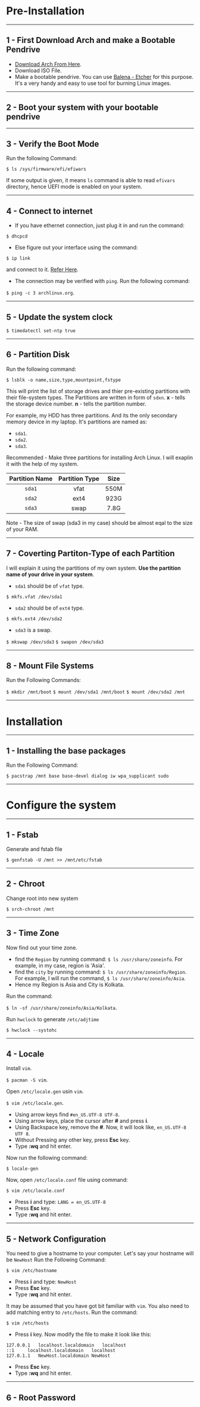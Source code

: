 # Pre-Installation

---

## 1 - First Download Arch and make a Bootable Pendrive
* [Download Arch From Here](http://mirror.cse.iitk.ac.in/archlinux/iso/2019.04.01/).
* Download ISO File.
* Make a bootable pendrive. You can use [Balena - Etcher](https://www.balena.io/etcher/) for this purpose. It's a very handy and easy to use tool for burning Linux images.

---

## 2 - Boot your system with your bootable pendrive

---

## 3 - Verify the Boot Mode
Run the following Command:

`$ ls /sys/firmware/efi/efiwars`

If some output is given, it means `ls` command is able to read `efivars` directory, hence UEFI mode is enabled on your system.

---

## 4 - Connect to internet
* If you have ethernet connection, just plug it in and run the command:

`$ dhcpcd`

* Else figure out your interface using the command:

`$ ip link`

and connect to it. [Refer Here](https://wiki.archlinux.org/index.php/Installation_guide#Connect_to_the_internet).
* The connection may be verified with `ping`. Run the following command:

`$ ping -c 3 archlinux.org`.

---

## 5 - Update the system clock

`$ timedatectl set-ntp true`

---

## 6 - Partition Disk
Run the following command:

`$ lsblk -o name,size,type,mountpoint,fstype`

This will print the list of storage drives and thier pre-existing partitions with their file-system types.
The Partitions are written in form of `sdxn`.
**x** - tells the storage device number.
**n** - tells the partition number.

For example, my HDD has three partitions. And its the only secondary memory device in my laptop. It's partitions are named as:
* `sda1`.
* `sda2`.
* `sda3`.

Recommended - Make three partitions for installing Arch Linux.
I will exaplin it with the help of my system.

|Partition Name | Partition Type | Size|
|:-------------:|:--------------:|:---:|
| `sda1`        | vfat           | 550M|
| `sda2`        | ext4           | 923G|
| `sda3`        | swap           | 7.8G|

Note - The size of swap (sda3 in my case) should be almost eqal to the size of your RAM.

---

## 7 - Coverting Partiton-Type of each Partition
I will explain it using the partitions of my own system.
**Use the partition name of your drive in your system**.

* `sda1` should be of `vfat` type.

`$ mkfs.vfat /dev/sda1`

* `sda2` should be of `ext4` type.

`$ mkfs.ext4 /dev/sda2`

* `sda3` is a swap.

`$ mkswap /dev/sda3`
`$ swapon /dev/sda3`

---

## 8 - Mount File Systems
Run the Following Commands:

`$ mkdir /mnt/boot`
`$ mount /dev/sda1 /mnt/boot`
`$ mount /dev/sda2 /mnt`

---

# Installation

---

## 1 - Installing the base packages

Run the Following Command:

`$ pacstrap /mnt base base-devel dialog iw wpa_supplicant sudo`

---

# Configure the system

---

## 1 - Fstab
Generate and fstab file

`$ genfstab -U /mnt >> /mnt/etc/fstab`

---

## 2 - Chroot
Change root into new system

`$ srch-chroot /mnt`

---

## 3 - Time Zone
Now find out your time zone.

* find the `Region` by running command: `$ ls /usr/share/zoneinfo`. For example, in my case, region is 'Asia'.
* find the `city` by running command: `$ ls /usr/share/zoneinfo/Region`. For example, I will run the command, `$ ls /usr/share/zoneinfo/Asia`.
* Hence my Region is Asia and City is Kolkata.

Run the command:

`$ ln -sf /usr/share/zoneinfo/Asia/Kolkata`.

Run `hwclock` to generate `/etc/adjtime`

`$ hwclock --systohc`

---

## 4 - Locale
Install `vim`.

`$ pacman -S vim`.

Open `/etc/locale.gen` usin `vim`.

`$ vim /etc/locale.gen`.

* Using arrow keys find `#en_US.UTF-8 UTF-8`.
* Using arrow keys, place the cursor after **#** and press **i**.
* Using Backspace key, remove the **#**. Now, it will look like, `en_US.UTF-8 UTF 8`.
* Without Pressing any other key, press **Esc** key.
* Type **:wq** and hit enter.

Now run the following command:

`$ locale-gen`

Now, open `/etc/locale.conf` file using command:

`$ vim /etc/locale.conf`

* Press **i** and type:
 `LANG = en_US.UTF-8`
* Press **Esc** key.
* Type **:wq** and hit enter.

---

## 5 - Network Configuration
You need to give a hostname to your computer.
Let's say your hostname will be `NewHost`
Run the Following Command:

`$ vim /etc/hostname` 
* Press **i** and type:
 `NewHost`
* Press **Esc** key.
* Type **:wq** and hit enter.

It may be assumed that you have got bit familiar with `vim`.
You also need to add matching entry to `/etc/hosts`.
Run the command:

`$ vim /etc/hosts`

* Press **i** key.
Now modify the file to make it look like this:
```
127.0.0.1	localhost.localdomain	localhost
::1		localhost.localdomain	localhost
127.0.1.1	NewHost.localdomain	NewHost
 ```

* Press **Esc** key.
* Type **:wq** and hit enter.

---

## 6 - Root Password

